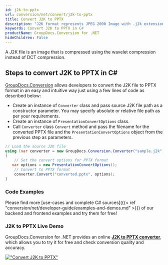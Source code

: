 ```yaml
---
id: j2k-to-pptx
url: conversion/net/convert/j2k-to-pptx
title: Convert J2K to PPTX
description: "J2K format represents JPEG 2000 Image with .j2k extension. Learn how to convert J2K to PPTX file programmatically in C# language using GroupDocs.Conversion for .NET library."
keywords: Convert J2K to PPTX in C#
productName: GroupDocs.Conversion for .NET
hideChildren: False
---
```


A J2K file is an image that is compressed using the wavelet compression instead of DCT compression.

## Steps to convert J2K to PPTX in C#

[GroupDocs.Conversion](https://products.groupdocs.com/conversion/net) allows developers to convert the J2K file to PPTX format in an easy and intuitive way just using a few lines of code as described below:

* Create an instance of `Converter` class and pass source J2K file path as a constructor parameter. You may specify absolute or relative file path as per your requirements. 
* Create an instance of `PresentationConvertOptions` class.
* Call `Converter` class `Convert` method and pass the filename for the converted PPTX file and the `PresentationConvertOptions` object from the previous step as parameters.

```csharp
// Load the source J2K file
using (var converter = new GroupDocs.Conversion.Converter("sample.j2k"))
{
    // Set the convert options for PPTX format
   var options = new PresentationConvertOptions();
    // Convert to PPTX format
    converter.Convert("converted.pptx", options);
}
```

### Code Examples

Please find more [use-cases and complete C# sources]({{< ref "conversion/net/developer-guide/examples-and-demos.md" >}}) of our backend and frontend examples and try them for free!

### J2K to PPTX Live Demo

GroupDocs.Conversion for .NET provides an online [**J2K to PPTX converter**](https://products.groupdocs.app/conversion/j2k-to-pptx), which allows you to try it for free and check conversion quality and accuracy.

[!["Convert J2K to PPTX"](conversion/net/images/convert-to-pptx/convert-j2k-to-pptx.png)](https://products.groupdocs.app/conversion/j2k-to-pptx)